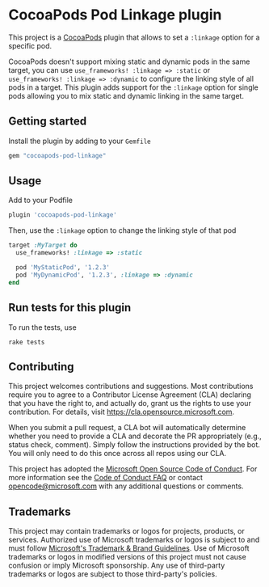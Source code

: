 # CocoaPods Pod Linkage plugin

This project is a [CocoaPods](https://github.com/CocoaPods/CocoaPods) plugin that allows to set a `:linkage` option for a specific pod.

CocoaPods doesn't support mixing static and dynamic pods in the same target, you can use `use_frameworks! :linkage => :static` or `use_frameworks! :linkage => :dynamic` to configure the linking style of all pods in a target. This plugin adds support for the `:linkage` option for single pods allowing you to mix static and dynamic linking in the same target.

## Getting started

Install the plugin by adding to your `Gemfile`
```Ruby
gem "cocoapods-pod-linkage"
```

## Usage

Add to your Podfile
```Ruby
plugin 'cocoapods-pod-linkage'
```

Then, use the `:linkage` option to change the linking style of that pod
```Ruby
target :MyTarget do
  use_frameworks! :linkage => :static

  pod 'MyStaticPod', '1.2.3'
  pod 'MyDynamicPod', '1.2.3', :linkage => :dynamic
end
```

## Run tests for this plugin

To run the tests, use
```shell
rake tests
```

## Contributing

This project welcomes contributions and suggestions.  Most contributions require you to agree to a
Contributor License Agreement (CLA) declaring that you have the right to, and actually do, grant us
the rights to use your contribution. For details, visit https://cla.opensource.microsoft.com.

When you submit a pull request, a CLA bot will automatically determine whether you need to provide
a CLA and decorate the PR appropriately (e.g., status check, comment). Simply follow the instructions
provided by the bot. You will only need to do this once across all repos using our CLA.

This project has adopted the [Microsoft Open Source Code of Conduct](https://opensource.microsoft.com/codeofconduct/).
For more information see the [Code of Conduct FAQ](https://opensource.microsoft.com/codeofconduct/faq/) or
contact [opencode@microsoft.com](mailto:opencode@microsoft.com) with any additional questions or comments.

## Trademarks

This project may contain trademarks or logos for projects, products, or services. Authorized use of Microsoft 
trademarks or logos is subject to and must follow 
[Microsoft's Trademark & Brand Guidelines](https://www.microsoft.com/en-us/legal/intellectualproperty/trademarks/usage/general).
Use of Microsoft trademarks or logos in modified versions of this project must not cause confusion or imply Microsoft sponsorship.
Any use of third-party trademarks or logos are subject to those third-party's policies.
